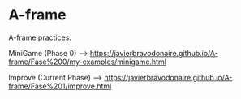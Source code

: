 # A-frame
A-frame practices:

MiniGame (Phase 0) --> https://javierbravodonaire.github.io/A-frame/Fase%200/my-examples/minigame.html

Improve (Current Phase) --> https://javierbravodonaire.github.io/A-frame/Fase%201/improve.html
